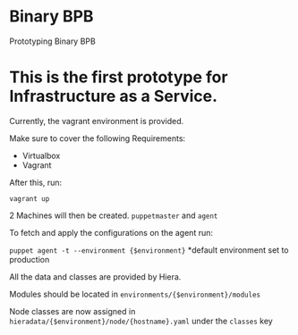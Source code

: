 # Binary BPB
Prototyping Binary BPB

# This is the first prototype for Infrastructure as a Service.

Currently, the vagrant environment is provided.

Make sure to cover the following Requirements:

* Virtualbox
* Vagrant

After this, run:

`vagrant up`

2 Machines will then be created. `puppetmaster` and `agent`

To fetch and apply the configurations on the agent run:

`puppet agent -t --environment {$environment}` *default environment set to production

All the data and classes are provided by Hiera.

Modules should be located in `environments/{$environment}/modules`

Node classes are now assigned in `hieradata/{$environment}/node/{hostname}.yaml`
under the `classes` key
